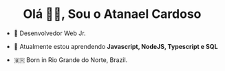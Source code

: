 <h1 align="center">Olá 👋🏾, Sou o Atanael Cardoso</h1>

- 🚀 Desenvolvedor Web Jr.

- 🌱 Atualmente estou aprendendo **Javascript, NodeJS, Typescript e SQL**

- 🇧🇷 Born in Rio Grande do Norte, Brazil.

<!--
**atanaelcardoso/atanaelcardoso** is a ✨ _special_ ✨ repository because its `README.md` (this file) appears on your GitHub profile.

Here are some ideas to get you started:

- 🔭 I’m currently working on ...
- 🌱 I’m currently learning ...
- 👯 I’m looking to collaborate on ...
- 🤔 I’m looking for help with ...
- 💬 Ask me about ...
- 📫 How to reach me: ...
- 😄 Pronouns: ...
- ⚡ Fun fact: ...
-->
